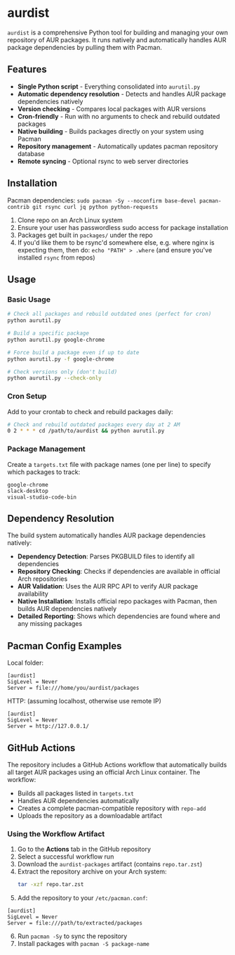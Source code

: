 # aurdist

`aurdist` is a comprehensive Python tool for building and managing your own repository of AUR packages. It runs natively and automatically handles AUR package dependencies by pulling them with Pacman.

## Features
* **Single Python script** - Everything consolidated into `aurutil.py`
* **Automatic dependency resolution** - Detects and handles AUR package dependencies natively
* **Version checking** - Compares local packages with AUR versions
* **Cron-friendly** - Run with no arguments to check and rebuild outdated packages
* **Native building** - Builds packages directly on your system using Pacman
* **Repository management** - Automatically updates pacman repository database
* **Remote syncing** - Optional rsync to web server directories

## Installation
Pacman dependencies: `sudo pacman -Sy --noconfirm base-devel pacman-contrib git rsync curl jq python python-requests`

1. Clone repo on an Arch Linux system
2. Ensure your user has passwordless sudo access for package installation
3. Packages get built in `packages/` under the repo
4. If you'd like them to be rsync'd somewhere else, e.g. where nginx is expecting them, then do: `echo "PATH" > .where` (and ensure you've installed `rsync` from repos)

## Usage

### Basic Usage
```bash
# Check all packages and rebuild outdated ones (perfect for cron)
python aurutil.py

# Build a specific package
python aurutil.py google-chrome

# Force build a package even if up to date
python aurutil.py -f google-chrome

# Check versions only (don't build)
python aurutil.py --check-only
```

### Cron Setup
Add to your crontab to check and rebuild packages daily:
```bash
# Check and rebuild outdated packages every day at 2 AM
0 2 * * * cd /path/to/aurdist && python aurutil.py
```

### Package Management
Create a `targets.txt` file with package names (one per line) to specify which packages to track:
```
google-chrome
slack-desktop
visual-studio-code-bin
```

## Dependency Resolution

The build system automatically handles AUR package dependencies natively:

- **Dependency Detection**: Parses PKGBUILD files to identify all dependencies
- **Repository Checking**: Checks if dependencies are available in official Arch repositories  
- **AUR Validation**: Uses the AUR RPC API to verify AUR package availability
- **Native Installation**: Installs official repo packages with Pacman, then builds AUR dependencies natively
- **Detailed Reporting**: Shows which dependencies are found where and any missing packages

## Pacman Config Examples
Local folder:
```
[aurdist]
SigLevel = Never
Server = file:///home/you/aurdist/packages
```

HTTP: (assuming localhost, otherwise use remote IP)
```
[aurdist]
SigLevel = Never
Server = http://127.0.0.1/
```

## GitHub Actions

The repository includes a GitHub Actions workflow that automatically builds all target AUR packages using an official Arch Linux container. The workflow:

- Builds all packages listed in `targets.txt`
- Handles AUR dependencies automatically
- Creates a complete pacman-compatible repository with `repo-add`
- Uploads the repository as a downloadable artifact

### Using the Workflow Artifact

1. Go to the **Actions** tab in the GitHub repository
2. Select a successful workflow run
3. Download the `aurdist-packages` artifact (contains `repo.tar.zst`)
4. Extract the repository archive on your Arch system:
   ```bash
   tar -xzf repo.tar.zst
   ```
5. Add the repository to your `/etc/pacman.conf`:

```
[aurdist]
SigLevel = Never
Server = file:///path/to/extracted/packages
```

6. Run `pacman -Sy` to sync the repository
7. Install packages with `pacman -S package-name`